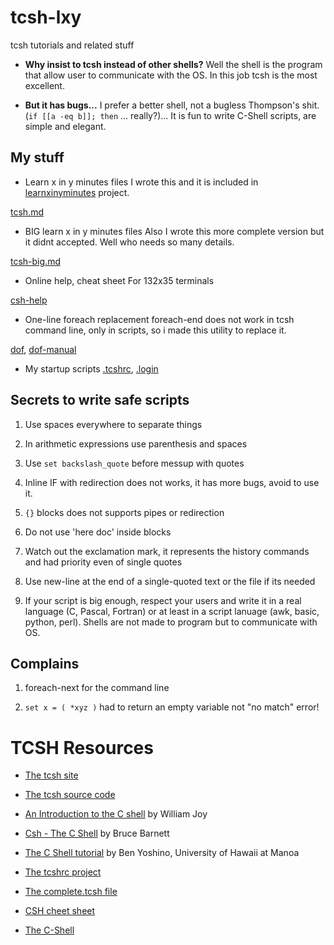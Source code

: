 # tcsh-lxy
tcsh tutorials and related stuff

* **Why insist to tcsh instead of other shells?**
  Well the shell is the program that allow user to communicate with the OS.
  In this job tcsh is the most excellent.

* **But it has bugs...**
  I prefer a better shell, not a bugless Thompson's shit. (`if [[a -eq b]]; then` ... really?)...
  It is fun to write C-Shell scripts, are simple and elegant.

## My stuff

* Learn x in y minutes files
I wrote this and it is included in [learnxinyminutes](https://learnxinyminutes.com/) project.

[tcsh.md](https://github.com/nereusx/tcsh-lxy/blob/master/tcsh.md)

* BIG learn x in y minutes files
Also I wrote this more complete version but it didnt accepted.
Well who needs so many details.

[tcsh-big.md](https://github.com/nereusx/tcsh-lxy/blob/master/tcsh-big.md)

* Online help, cheat sheet
For 132x35 terminals

[csh-help](https://github.com/nereusx/tcsh-lxy/blob/master/csh-help)

* One-line foreach replacement
foreach-end does not work in tcsh command line, only in scripts,
so i made this utility to replace it.

[dof](https://github.com/nereusx/unix-utils/tree/master/dof),
[dof-manual](https://github.com/nereusx/unix-utils/blob/master/dof/dof.pdf)

* My startup scripts [.tcshrc](https://github.com/nereusx/dotfiles/blob/master/.tcshrc), [.login](https://github.com/nereusx/dotfiles/blob/master/.login)

## Secrets to write safe scripts

1. Use spaces everywhere to separate things

1. In arithmetic expressions use parenthesis and spaces

1. Use `set backslash_quote` before messup with quotes

1. Inline IF with redirection does not works, it has more bugs, avoid to use it.

1. `{}` blocks does not supports pipes or redirection

1. Do not use 'here doc' inside blocks

1. Watch out the exclamation mark, it represents the history commands and had priority even of single quotes

1. Use new-line at the end of a single-quoted text or the file if its needed

1. If your script is big enough, respect your users and write it in a real language (C, Pascal, Fortran) or at least in a script
lanuage (awk, basic, python, perl). Shells are not made to program but to communicate with OS.

## Complains

1. foreach-next for the command line

2. `set x = ( *xyz )` had to return an empty variable not "no match" error!

# TCSH Resources

* [The tcsh site](http://tcsh.org)
* [The tcsh source code](https://github.com/tcsh-org/tcsh)
* [An Introduction to the C shell](https://docs.freebsd.org/44doc/usd/04.csh/paper.pdf) by William Joy
* [Csh - The C Shell](https://www.grymoire.com/Unix/Csh.html) by Bruce Barnett
* [The C Shell tutorial](http://web.eng.hawaii.edu/Tutor/csh.html) by Ben Yoshino, University of Hawaii at Manoa
* [The tcshrc project](https://sourceforge.net/projects/tcshrc/)
* [The complete.tcsh file](https://github.com/tcsh-org/tcsh/blob/master/complete.tcsh)

* [CSH cheet sheet](http://www.geol.lsu.edu/jlorenzo/ReflectSeismol/labs/unix-cheatsheet.pdf)
* [The C-Shell](https://www2.cs.duke.edu/csl/docs/csh.html)

